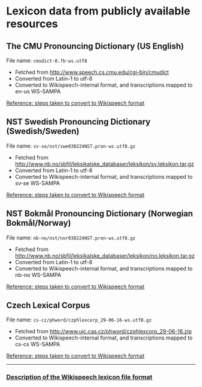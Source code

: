 # Lexicon data from publicly available resources

## The CMU Pronouncing Dictionary (US English)

File name: `cmudict-0.7b-ws.utf8`

 * Fetched from http://www.speech.cs.cmu.edu/cgi-bin/cmudict
 * Converted from Latin-1 to utf-8
 * Converted to Wikispeech-internal format, and transcriptions mapped to en-us WS-SAMPA

[Reference: steps taken to convert to Wikispeech format](https://github.com/stts-se/lexdata/blob/master/en-us/cmudict/README.md)


## NST Swedish Pronouncing Dictionary (Swedish/Sweden)

File name: `sv-se/nst/swe030224NST.pron-ws.utf8.gz`

 * Fetched from http://www.nb.no/sbfil/leksikalske_databaser/leksikon/sv.leksikon.tar.gz
 * Converted from Latin-1 to utf-8
 * Converted to Wikispeech-internal format, and transcriptions mapped to sv-se WS-SAMPA
 
[Reference: steps taken to convert to Wikispeech format](https://github.com/stts-se/lexdata/blob/master/sv-se/nst/README.md)


## NST Bokmål Pronouncing Dictionary (Norwegian Bokmål/Norway)

File name: `nb-no/nst/nor030224NST.pron-ws.utf8.gz`

 * Fetched from http://www.nb.no/sbfil/leksikalske_databaser/leksikon/no.leksikon.tar.gz
 * Converted from Latin-1 to utf-8
 * Converted to Wikispeech-internal format, and transcriptions mapped to nb-no WS-SAMPA

[Reference: steps taken to convert to Wikispeech format](https://github.com/stts-se/lexdata/blob/master/nb-no/nst/README.md)


## Czech Lexical Corpus

File name: `cs-cz/phword/czphlexcorp_29-06-16-ws.utf8.gz`

* Fetched from http://www.ujc.cas.cz/phword/czphlexcorp_29-06-16.zip
* Converted to Wikispeech-internal format, and transcriptions mapped to cs-cs WS-SAMPA

[Reference: steps taken to convert to Wikispeech format](https://github.com/stts-se/lexdata/blob/master/cs-cz/czphon/README.md)

---

### [Description of the Wikispeech lexicon file format](https://godoc.org/github.com/stts-se/pronlex/line)

